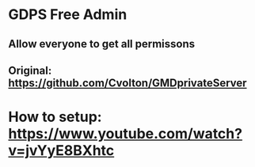 # GDPS Free Admin
## Allow everyone to get all permissons
## Original: https://github.com/Cvolton/GMDprivateServer
# How to setup: https://www.youtube.com/watch?v=jvYyE8BXhtc
